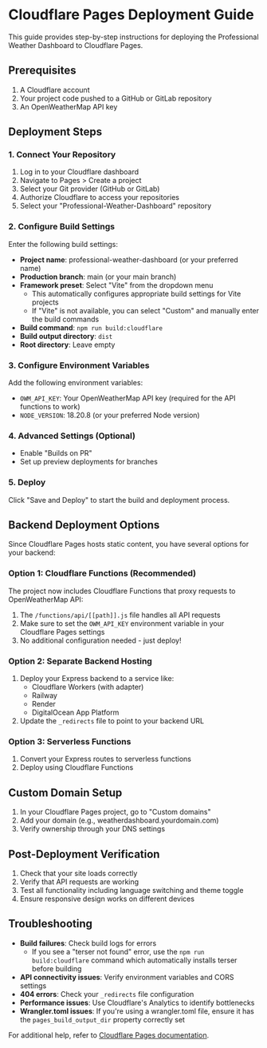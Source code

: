 # Cloudflare Pages Deployment Guide

This guide provides step-by-step instructions for deploying the Professional Weather Dashboard to Cloudflare Pages.

## Prerequisites

1. A Cloudflare account
2. Your project code pushed to a GitHub or GitLab repository
3. An OpenWeatherMap API key

## Deployment Steps

### 1. Connect Your Repository

1. Log in to your Cloudflare dashboard
2. Navigate to Pages > Create a project
3. Select your Git provider (GitHub or GitLab)
4. Authorize Cloudflare to access your repositories
5. Select your "Professional-Weather-Dashboard" repository

### 2. Configure Build Settings

Enter the following build settings:

- **Project name**: professional-weather-dashboard (or your preferred name)
- **Production branch**: main (or your main branch)
- **Framework preset**: Select "Vite" from the dropdown menu
  - This automatically configures appropriate build settings for Vite projects
  - If "Vite" is not available, you can select "Custom" and manually enter the build commands
- **Build command**: `npm run build:cloudflare`
- **Build output directory**: `dist`
- **Root directory**: Leave empty

### 3. Configure Environment Variables

Add the following environment variables:

- `OWM_API_KEY`: Your OpenWeatherMap API key (required for the API functions to work)
- `NODE_VERSION`: 18.20.8 (or your preferred Node version)

### 4. Advanced Settings (Optional)

- Enable "Builds on PR"
- Set up preview deployments for branches

### 5. Deploy

Click "Save and Deploy" to start the build and deployment process.

## Backend Deployment Options

Since Cloudflare Pages hosts static content, you have several options for your backend:

### Option 1: Cloudflare Functions (Recommended)

The project now includes Cloudflare Functions that proxy requests to OpenWeatherMap API:

1. The `/functions/api/[[path]].js` file handles all API requests
2. Make sure to set the `OWM_API_KEY` environment variable in your Cloudflare Pages settings
3. No additional configuration needed - just deploy!

### Option 2: Separate Backend Hosting

1. Deploy your Express backend to a service like:
   - Cloudflare Workers (with adapter)
   - Railway
   - Render
   - DigitalOcean App Platform
2. Update the `_redirects` file to point to your backend URL

### Option 3: Serverless Functions

1. Convert your Express routes to serverless functions
2. Deploy using Cloudflare Functions

## Custom Domain Setup

1. In your Cloudflare Pages project, go to "Custom domains"
2. Add your domain (e.g., weatherdashboard.yourdomain.com)
3. Verify ownership through your DNS settings

## Post-Deployment Verification

1. Check that your site loads correctly
2. Verify that API requests are working
3. Test all functionality including language switching and theme toggle
4. Ensure responsive design works on different devices

## Troubleshooting

- **Build failures**: Check build logs for errors
  - If you see a "terser not found" error, use the `npm run build:cloudflare` command which automatically installs terser before building
- **API connectivity issues**: Verify environment variables and CORS settings
- **404 errors**: Check your `_redirects` file configuration
- **Performance issues**: Use Cloudflare's Analytics to identify bottlenecks
- **Wrangler.toml issues**: If you're using a wrangler.toml file, ensure it has the `pages_build_output_dir` property correctly set

For additional help, refer to [Cloudflare Pages documentation](https://developers.cloudflare.com/pages/).
